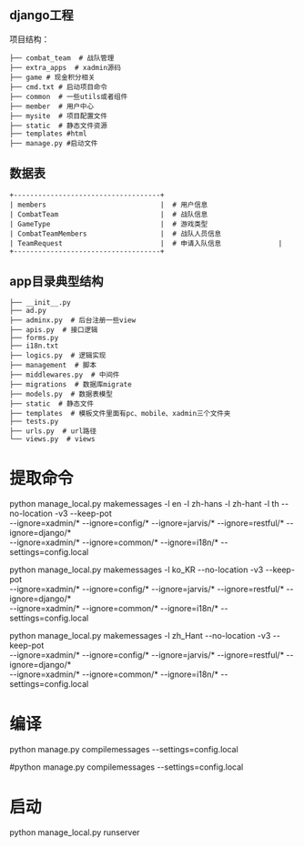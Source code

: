 ## django工程
项目结构：

```
├── combat_team  # 战队管理
├── extra_apps  # xadmin源码
├── game # 现金积分相关
├── cmd.txt # 启动项目命令
├── common  # 一些utils或者组件
├── member  # 用户中心
├── mysite  # 项目配置文件
├── static  # 静态文件资源
├── templates #html
├── manage.py #启动文件

```

## 数据表

```
+------------------------------------+
| members            				 |  # 用户信息
| CombatTeam                 		 |  # 战队信息
| GameType				             |	# 游戏类型
| CombatTeamMembers      			 |  # 战队人员信息
| TeamRequest				         |  # 申请入队信息              |
+------------------------------------+
```

## app目录典型结构
```
├── __init__.py
├── ad.py
├── adminx.py  # 后台注册一些view
├── apis.py  # 接口逻辑
├── forms.py
├── i18n.txt
├── logics.py  # 逻辑实现
├── management  # 脚本
├── middlewares.py  # 中间件
├── migrations  # 数据库migrate
├── models.py  # 数据表模型
├── static  # 静态文件
├── templates  # 模板文件里面有pc、mobile、xadmin三个文件夹
├── tests.py
├── urls.py  # url路径
└── views.py  # views

```

# 提取命令

python manage_local.py makemessages -l en -l zh-hans -l zh-hant -l th --no-location -v3 --keep-pot \
--ignore=xadmin/* --ignore=config/* --ignore=jarvis/* --ignore=restful/* --ignore=django/* \
--ignore=xadmin/* --ignore=common/* --ignore=i18n/*  --settings=config.local

python manage_local.py makemessages -l ko_KR --no-location -v3 --keep-pot \
--ignore=xadmin/* --ignore=config/* --ignore=jarvis/* --ignore=restful/* --ignore=django/* \
--ignore=xadmin/* --ignore=common/* --ignore=i18n/*  --settings=config.local

python manage_local.py makemessages -l zh_Hant --no-location -v3 --keep-pot \
--ignore=xadmin/* --ignore=config/* --ignore=jarvis/* --ignore=restful/* --ignore=django/* \
--ignore=xadmin/* --ignore=common/* --ignore=i18n/*  --settings=config.local

# 编译
python manage.py compilemessages --settings=config.local

#python manage.py compilemessages --settings=config.local

# 启动
python manage_local.py runserver


